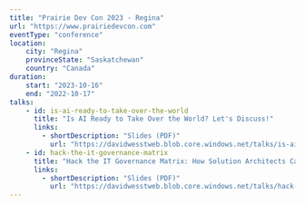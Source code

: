 ```yaml
---
title: "Prairie Dev Con 2023 - Regina"
url: "https://www.prairiedevcon.com"
eventType: "conference"
location:
    city: "Regina"
    provinceState: "Saskatchewan"
    country: "Canada"
duration:
    start: "2023-10-16"
    end: "2022-10-17"
talks:
    - id: is-ai-ready-to-take-over-the-world
      title: "Is AI Ready to Take Over the World? Let's Discuss!"
      links:
        - shortDescription: "Slides (PDF)"
          url: "https://davidwesstweb.blob.core.windows.net/talks/is-ai-ready-to-take-over/is-ai-ready-to-take-over-the-world_prdc-regina-2023.pdf"
    - id: hack-the-it-governance-matrix
      title: "Hack the IT Governance Matrix: How Solution Architects Can Drive Change Without the Red Pill"
      links:
        - shortDescription: "Slides (PDF)"
          url: "https://davidwesstweb.blob.core.windows.net/talks/hack-the-it-governance-matrix/hack-the-it-governance-matrix_prdc-regina-2023.pdf"
---
```


